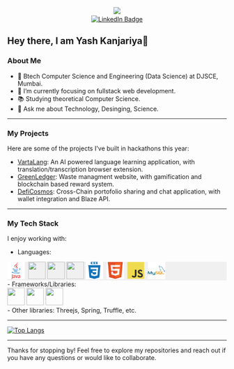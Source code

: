 <head>
  <link rel="stylesheet" type='text/css' href="https://cdn.jsdelivr.net/gh/devicons/devicon@latest/devicon.min.css" />
</head>   
<div id="header" align="center">
  <img src="https://media.giphy.com/media/v1.Y2lkPTc5MGI3NjExYnA5OGNqZTI2YjJpM3lrZTVmYXk4NGJyYjhudHkweDg4aHBkYm10bSZlcD12MV9pbnRlcm5hbF9naWZfYnlfaWQmY3Q9cw/7EMuTfl61WDzFwar6G/giphy.gif" width="100"/>
</div>
<div id="badges" align="center">
  <a href="https://www.linkedin.com/in/yashkanjariyaa69/">
    <img src="https://img.shields.io/badge/LinkedIn-blue?style=for-the-badge&logo=linkedin&logoColor=white" alt="LinkedIn Badge"/>
  </a>
</div>

## Hey there, I am Yash Kanjariya👋

### About Me

- 💼 Btech Computer Science and Engineering (Data Science) at DJSCE, Mumbai.
- 🌱 I’m currently focusing on fullstack web development.
- 📚 Studying theoretical Computer Science.
- 💬 Ask me about Technology, Desinging, Science.
---
### My Projects

Here are some of the projects I've built in hackathons this year:

- [VartaLang](https://github.com/yashkanjariyaa/VartaLang-BoiledRice.git): An AI powered language learning application, with translation/transcription browser extension.
- [GreenLedger](https://github.com/yashkanjariyaa/GreenLedger---BoiledRice.git): Waste managment website, with gamification and blockchain based reward system.
- [DefiCosmos](https://github.com/yashkanjariyaa/DeFiCosmos.git): Cross-Chain portofolio sharing and chat application, with wallet integration and Blaze API.
---
### My Tech Stack

I enjoy working with:

- Languages:
<div style="background-color: #f0f0f0;">
  <img src="https://github.com/devicons/devicon/blob/master/icons/java/java-original-wordmark.svg" title="Java" alt="Java" width="40" height="40"/>&nbsp;
  <img src="https://cdn.jsdelivr.net/gh/devicons/devicon@latest/icons/python/python-original-wordmark.svg" width="40" height="40"/>
  <img src="https://cdn.jsdelivr.net/gh/devicons/devicon@latest/icons/solidity/solidity-plain.svg" width="40" height="40"/>        
  <img src="https://cdn.jsdelivr.net/gh/devicons/devicon@latest/icons/cplusplus/cplusplus-original.svg" width="40" height="40"/>                        
  <img src="https://github.com/devicons/devicon/blob/master/icons/css3/css3-plain-wordmark.svg"  title="CSS3" alt="CSS" width="40" height="40"/>&nbsp;
  <img src="https://github.com/devicons/devicon/blob/master/icons/html5/html5-original.svg" title="HTML5" alt="HTML" width="40" height="40"/>&nbsp;
  <img src="https://github.com/devicons/devicon/blob/master/icons/javascript/javascript-original.svg" title="JavaScript" alt="JavaScript" width="40" height="40"/>&nbsp;
  <img src="https://github.com/devicons/devicon/blob/master/icons/mysql/mysql-original-wordmark.svg" title="MySQL"  alt="MySQL" width="40" height="40"/>&nbsp;
</div>
- Frameworks/Libraries:
<div>
  <img src="https://cdn.jsdelivr.net/gh/devicons/devicon@latest/icons/react/react-original.svg" width="40" height="40"/>
  <img src="https://cdn.jsdelivr.net/gh/devicons/devicon@latest/icons/nodejs/nodejs-plain.svg" width="40" height="40" />
  <img src="https://cdn.jsdelivr.net/gh/devicons/devicon@latest/icons/scikitlearn/scikitlearn-original.svg"  width="40" height="40" />                             
</div>
- Other libraries: Threejs, Spring, Truffle, etc.

---
[![Top Langs](https://github-readme-stats.vercel.app/api/top-langs/?username=yashkanjariyaa&layout=compact&theme=vision-friendly-dark)](https://github.com/anuraghazra/github-readme-stats)

---
Thanks for stopping by! Feel free to explore my repositories and reach out if you have any questions or would like to collaborate.
